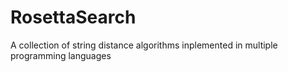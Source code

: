 # RosettaSearch
A collection of string distance algorithms  inplemented in multiple programming languages
